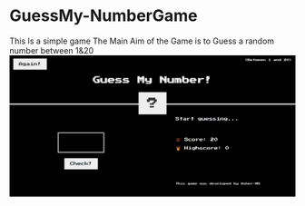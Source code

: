 # GuessMy-NumberGame
This Is a simple game 
The Main Aim of the Game is to Guess a random number between 1&20
![Alt text](/screenshot.jpg?raw=true)
